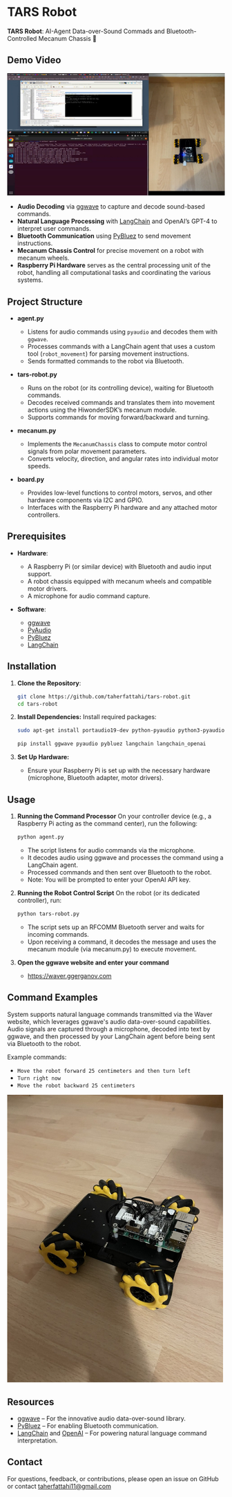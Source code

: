 # TARS Robot

**TARS Robot**: AI-Agent Data-over-Sound Commads and Bluetooth-Controlled Mecanum Chassis 🤖

## Demo Video
[![IMAGE](images/screens.png)](https://youtu.be/kBwK15pydL0)

- **Audio Decoding** via [ggwave](https://github.com/ggerganov/ggwave) to capture and decode sound-based commands.
- **Natural Language Processing** with [LangChain](https://github.com/langchain-ai/langchain) and OpenAI’s GPT-4 to interpret user commands.
- **Bluetooth Communication** using [PyBluez](https://github.com/pybluez/pybluez) to send movement instructions.
- **Mecanum Chassis Control** for precise movement on a robot with mecanum wheels.
- **Raspberry Pi Hardware** serves as the central processing unit of the robot, handling all computational tasks and coordinating the various systems.

## Project Structure

- **agent.py**  
  - Listens for audio commands using `pyaudio` and decodes them with `ggwave`.
  - Processes commands with a LangChain agent that uses a custom tool (`robot_movement`) for parsing movement instructions.
  - Sends formatted commands to the robot via Bluetooth.

- **tars-robot.py**  
  - Runs on the robot (or its controlling device), waiting for Bluetooth commands.
  - Decodes received commands and translates them into movement actions using the HiwonderSDK’s mecanum module.
  - Supports commands for moving forward/backward and turning.

- **mecanum.py**  
  - Implements the `MecanumChassis` class to compute motor control signals from polar movement parameters.
  - Converts velocity, direction, and angular rates into individual motor speeds.

- **board.py**  
  - Provides low-level functions to control motors, servos, and other hardware components via I2C and GPIO.
  - Interfaces with the Raspberry Pi hardware and any attached motor controllers.

## Prerequisites

- **Hardware**:
  - A Raspberry Pi (or similar device) with Bluetooth and audio input support.
  - A robot chassis equipped with mecanum wheels and compatible motor drivers.
  - A microphone for audio command capture.
  
- **Software**:
  - [ggwave](https://github.com/ggerganov/ggwave)
  - [PyAudio](https://people.csail.mit.edu/hubert/pyaudio)
  - [PyBluez](https://github.com/pybluez/pybluez)
  - [LangChain](https://github.com/langchain-ai/langchain)

## Installation

1. **Clone the Repository**:
   ``` bash
   git clone https://github.com/taherfattahi/tars-robot.git
   cd tars-robot
   ```

2. **Install Dependencies:** Install required packages:

    ``` bash
    sudo apt-get install portaudio19-dev python-pyaudio python3-pyaudio
    ```
    ``` bash
    pip install ggwave pyaudio pybluez langchain langchain_openai
    ```

3. **Set Up Hardware:**
    - Ensure your Raspberry Pi is set up with the necessary hardware (microphone, Bluetooth adapter, motor drivers).

## Usage
1. **Running the Command Processor**
On your controller device (e.g., a Raspberry Pi acting as the command center), run the following:

    ```bash
    python agent.py
    ```
    - The script listens for audio commands via the microphone.
    - It decodes audio using ggwave and processes the command using a LangChain agent.
    - Processed commands and then sent over Bluetooth to the robot.
    - Note: You will be prompted to enter your OpenAI API key.

2. **Running the Robot Control Script**
On the robot (or its dedicated controller), run:

    ```bash
    python tars-robot.py
    ```

    - The script sets up an RFCOMM Bluetooth server and waits for incoming commands.
    - Upon receiving a command, it decodes the message and uses the mecanum module (via mecanum.py) to execute movement.
3. **Open the ggwave website and enter your command**
    - https://waver.ggerganov.com

## Command Examples
System supports natural language commands transmitted via the Waver website, which leverages ggwave's audio data-over-sound capabilities. Audio signals are captured through a microphone, decoded into text by ggwave, and then processed by your LangChain agent before being sent via Bluetooth to the robot.

Example commands: 
  - ```Move the robot forward 25 centimeters and then turn left```
  - ```Turn right now```
  - ```Move the robot backward 25 centimeters```

<img src="images/robot.jpg" width="500"/>

## Resources
- [ggwave](https://github.com/ggerganov/ggwave) – For the innovative audio data-over-sound library.
- [PyBluez](https://github.com/pybluez/pybluez) – For enabling Bluetooth communication.
- [LangChain](https://github.com/langchain-ai/langchain) and [OpenAI](https://platform.openai.com/docs/overview) – For powering natural language command interpretation.

## Contact
For questions, feedback, or contributions, please open an issue on GitHub or contact [taherfattahi11@gmail.com](mailto:taherfattahi11@gmail.com)
